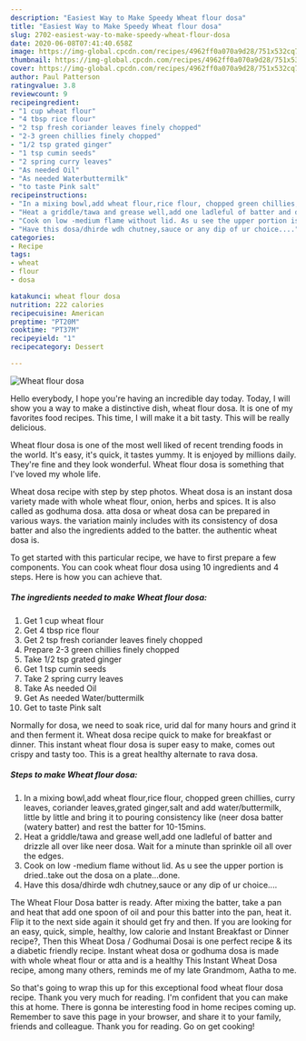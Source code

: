 ```yaml
---
description: "Easiest Way to Make Speedy Wheat flour dosa"
title: "Easiest Way to Make Speedy Wheat flour dosa"
slug: 2702-easiest-way-to-make-speedy-wheat-flour-dosa
date: 2020-06-08T07:41:40.658Z
image: https://img-global.cpcdn.com/recipes/4962ff0a070a9d28/751x532cq70/wheat-flour-dosa-recipe-main-photo.jpg
thumbnail: https://img-global.cpcdn.com/recipes/4962ff0a070a9d28/751x532cq70/wheat-flour-dosa-recipe-main-photo.jpg
cover: https://img-global.cpcdn.com/recipes/4962ff0a070a9d28/751x532cq70/wheat-flour-dosa-recipe-main-photo.jpg
author: Paul Patterson
ratingvalue: 3.8
reviewcount: 9
recipeingredient:
- "1 cup wheat flour"
- "4 tbsp rice flour"
- "2 tsp fresh coriander leaves finely chopped"
- "2-3 green chillies finely chopped"
- "1/2 tsp grated ginger"
- "1 tsp cumin seeds"
- "2 spring curry leaves"
- "As needed Oil"
- "As needed Waterbuttermilk"
- "to taste Pink salt"
recipeinstructions:
- "In a mixing bowl,add wheat flour,rice flour, chopped green chillies, curry leaves, coriander leaves,grated ginger,salt and add water/buttermilk, little by little and bring it to pouring consistency like (neer dosa batter (watery batter) and rest the batter for 10-15mins."
- "Heat a griddle/tawa and grease well,add one ladleful of batter and drizzle all over like neer dosa. Wait for a minute than sprinkle oil all over the edges."
- "Cook on low -medium flame without lid. As u see the upper portion is dried..take out the dosa on a plate...done."
- "Have this dosa/dhirde wdh chutney,sauce or any dip of ur choice...."
categories:
- Recipe
tags:
- wheat
- flour
- dosa

katakunci: wheat flour dosa 
nutrition: 222 calories
recipecuisine: American
preptime: "PT20M"
cooktime: "PT37M"
recipeyield: "1"
recipecategory: Dessert

---
```



![Wheat flour dosa](https://img-global.cpcdn.com/recipes/4962ff0a070a9d28/751x532cq70/wheat-flour-dosa-recipe-main-photo.jpg)

Hello everybody, I hope you're having an incredible day today. Today, I will show you a way to make a distinctive dish, wheat flour dosa. It is one of my favorites food recipes. This time, I will make it a bit tasty. This will be really delicious.

Wheat flour dosa is one of the most well liked of recent trending foods in the world. It's easy, it's quick, it tastes yummy. It is enjoyed by millions daily. They're fine and they look wonderful. Wheat flour dosa is something that I've loved my whole life.

Wheat dosa recipe with step by step photos. Wheat dosa is an instant dosa variety made with whole wheat flour, onion, herbs and spices. It is also called as godhuma dosa. atta dosa or wheat dosa can be prepared in various ways. the variation mainly includes with its consistency of dosa batter and also the ingredients added to the batter. the authentic wheat dosa is.


To get started with this particular recipe, we have to first prepare a few components. You can cook wheat flour dosa using 10 ingredients and 4 steps. Here is how you can achieve that.

<!--inarticleads1-->

##### The ingredients needed to make Wheat flour dosa:

1. Get 1 cup wheat flour
1. Get 4 tbsp rice flour
1. Get 2 tsp fresh coriander leaves finely chopped
1. Prepare 2-3 green chillies finely chopped
1. Take 1/2 tsp grated ginger
1. Get 1 tsp cumin seeds
1. Take 2 spring curry leaves
1. Take As needed Oil
1. Get As needed Water/buttermilk
1. Get to taste Pink salt


Normally for dosa, we need to soak rice, urid dal for many hours and grind it and then ferment it. Wheat dosa recipe quick to make for breakfast or dinner. This instant wheat flour dosa is super easy to make, comes out crispy and tasty too. This is a great healthy alternate to rava dosa. 

<!--inarticleads2-->

##### Steps to make Wheat flour dosa:

1. In a mixing bowl,add wheat flour,rice flour, chopped green chillies, curry leaves, coriander leaves,grated ginger,salt and add water/buttermilk, little by little and bring it to pouring consistency like (neer dosa batter (watery batter) and rest the batter for 10-15mins.
1. Heat a griddle/tawa and grease well,add one ladleful of batter and drizzle all over like neer dosa. Wait for a minute than sprinkle oil all over the edges.
1. Cook on low -medium flame without lid. As u see the upper portion is dried..take out the dosa on a plate...done.
1. Have this dosa/dhirde wdh chutney,sauce or any dip of ur choice....


The Wheat Flour Dosa batter is ready. After mixing the batter, take a pan and heat that add one spoon of oil and pour this batter into the pan, heat it. Flip it to the next side again it should get fry and then. If you are looking for an easy, quick, simple, healthy, low calorie and Instant Breakfast or Dinner recipe?, Then this Wheat Dosa / Godhumai Dosai is one perfect recipe &amp; its a diabetic friendly recipe. Instant wheat dosa or godhuma dosa is made with whole wheat flour or atta and is a healthy This Instant Wheat Dosa recipe, among many others, reminds me of my late Grandmom, Aatha to me. 

So that's going to wrap this up for this exceptional food wheat flour dosa recipe. Thank you very much for reading. I'm confident that you can make this at home. There is gonna be interesting food in home recipes coming up. Remember to save this page in your browser, and share it to your family, friends and colleague. Thank you for reading. Go on get cooking!
